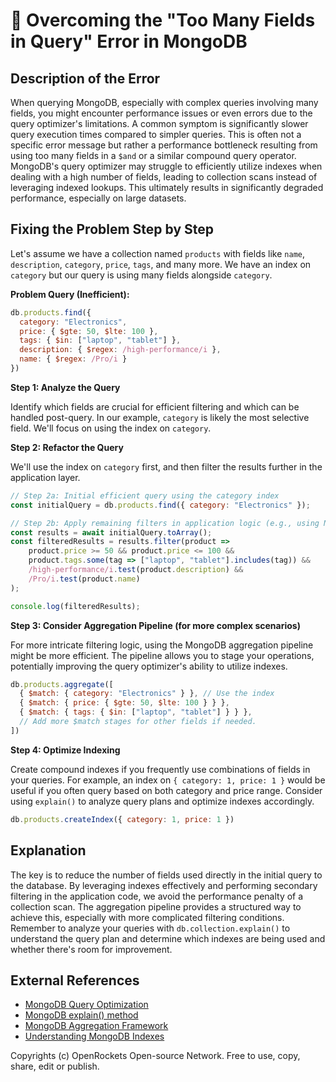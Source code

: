 # 🐞 Overcoming the "Too Many Fields in Query" Error in MongoDB


## Description of the Error

When querying MongoDB, especially with complex queries involving many fields, you might encounter performance issues or even errors due to the query optimizer's limitations.  A common symptom is significantly slower query execution times compared to simpler queries.  This is often not a specific error message but rather a performance bottleneck resulting from using too many fields in a `$and` or a similar compound query operator.  MongoDB's query optimizer may struggle to efficiently utilize indexes when dealing with a high number of fields, leading to collection scans instead of leveraging indexed lookups. This ultimately results in significantly degraded performance, especially on large datasets.

## Fixing the Problem Step by Step

Let's assume we have a collection named `products` with fields like `name`, `description`, `category`, `price`, `tags`, and many more.  We have an index on `category` but our query is using many fields alongside `category`.

**Problem Query (Inefficient):**

```javascript
db.products.find({
  category: "Electronics",
  price: { $gte: 50, $lte: 100 },
  tags: { $in: ["laptop", "tablet"] },
  description: { $regex: /high-performance/i },
  name: { $regex: /Pro/i } 
})
```

**Step 1: Analyze the Query**

Identify which fields are crucial for efficient filtering and which can be handled post-query. In our example, `category` is likely the most selective field. We'll focus on using the index on `category`.

**Step 2: Refactor the Query**

We'll use the index on `category` first, and then filter the results further in the application layer.

```javascript
// Step 2a: Initial efficient query using the category index
const initialQuery = db.products.find({ category: "Electronics" });

// Step 2b: Apply remaining filters in application logic (e.g., using Node.js)
const results = await initialQuery.toArray();
const filteredResults = results.filter(product => 
    product.price >= 50 && product.price <= 100 &&
    product.tags.some(tag => ["laptop", "tablet"].includes(tag)) &&
    /high-performance/i.test(product.description) &&
    /Pro/i.test(product.name)
);

console.log(filteredResults);

```


**Step 3: Consider Aggregation Pipeline (for more complex scenarios)**

For more intricate filtering logic, using the MongoDB aggregation pipeline might be more efficient.  The pipeline allows you to stage your operations, potentially improving the query optimizer's ability to utilize indexes.

```javascript
db.products.aggregate([
  { $match: { category: "Electronics" } }, // Use the index
  { $match: { price: { $gte: 50, $lte: 100 } } },
  { $match: { tags: { $in: ["laptop", "tablet"] } } },
  // Add more $match stages for other fields if needed.
])
```

**Step 4: Optimize Indexing**

Create compound indexes if you frequently use combinations of fields in your queries. For example, an index on `{ category: 1, price: 1 }` would be useful if you often query based on both category and price range. Consider using `explain()` to analyze query plans and optimize indexes accordingly.

```javascript
db.products.createIndex({ category: 1, price: 1 })
```

## Explanation

The key is to reduce the number of fields used directly in the initial query to the database. By leveraging indexes effectively and performing secondary filtering in the application code, we avoid the performance penalty of a collection scan. The aggregation pipeline provides a structured way to achieve this, especially with more complicated filtering conditions.  Remember to analyze your queries with `db.collection.explain()` to understand the query plan and determine which indexes are being used and whether there's room for improvement.

## External References

* [MongoDB Query Optimization](https://www.mongodb.com/docs/manual/tutorial/query-optimization/)
* [MongoDB explain() method](https://www.mongodb.com/docs/manual/reference/method/db.collection.explain/)
* [MongoDB Aggregation Framework](https://www.mongodb.com/docs/manual/aggregation/)
* [Understanding MongoDB Indexes](https://www.mongodb.com/docs/manual/indexes/)


Copyrights (c) OpenRockets Open-source Network. Free to use, copy, share, edit or publish.

